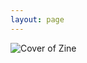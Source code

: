 ```yaml
---
layout: page
---
```

![Cover of Zine](http://silohradovsky.net/wp-content/uploads/2015/08/cover-6.jpg)
